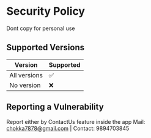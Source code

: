 # Security Policy
Dont copy for personal use

## Supported Versions

| Version | Supported          |
| ------- | ------------------ |
| All versions   | :white_check_mark: |
| No version   | :x:                |

## Reporting a Vulnerability
 
 Report either by ContactUs feature inside the app 
 Mail: chokka7878@gmail.com | Contact: 9894703845